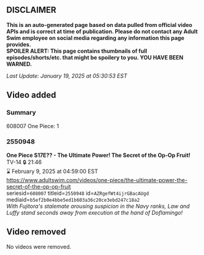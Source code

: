 ## DISCLAIMER
**This is an auto-generated page based on data pulled from official video APIs and is correct at time of publication. Please do not contact any Adult Swim employee on social media regarding any information this page provides.**  
**SPOILER ALERT: This page contains thumbnails of full episodes/shorts/etc. that might be spoilery to you. YOU HAVE BEEN WARNED.**  

_Last Update: January 19, 2025 at 05:30:53 EST_
## Video added
### Summary
608007 One Piece: 1  
### 2550948
**One Piece S17E?? - The Ultimate Power! The Secret of the Op-Op Fruit!**  
TV-14 🔒 21:46  
⌛ February 9, 2025 at 04:59:00 EST  
https://www.adultswim.com/videos/one-piece/the-ultimate-power-the-secret-of-the-op-op-fruit  
seriesid=`608007` titleid=`2550948` id=`AZRgefWt4ijrGBacAUgd` mediaid=`b5ef2b0e4bbe5ed1b603a36c20ce3ebd247c18a2`  
_With Fujitora's stalemate arousing suspicion in the Navy ranks, Law and Luffy stand seconds away from execution at the hand of Doflamingo!_  
## Video removed
No videos were removed.  
